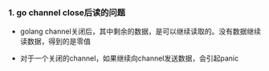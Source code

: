 ### 1.  go channel close后读的问题  

- golang channel关闭后，其中剩余的数据，是可以继续读取的。没有数据继续读数据，得到的是零值

- 对于一个关闭的channel，如果继续向channel发送数据，会引起panic